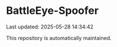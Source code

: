 # BattleEye-Spoofer

Last updated: 2025-05-28 14:34:42

This repository is automatically maintained.
